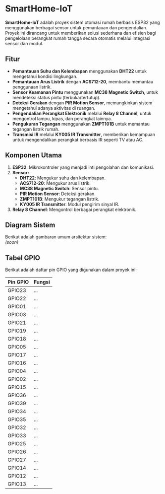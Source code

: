 # SmartHome-IoT

**SmartHome-IoT** adalah proyek sistem otomasi rumah berbasis ESP32 yang menggunakan berbagai sensor untuk pemantauan dan pengendalian. Proyek ini dirancang untuk memberikan solusi sederhana dan efisien bagi pengelolaan perangkat rumah tangga secara otomatis melalui integrasi sensor dan modul.

## **Fitur**
- **Pemantauan Suhu dan Kelembapan** menggunakan **DHT22** untuk mengetahui kondisi lingkungan.  
- **Pemantauan Arus Listrik** dengan **ACS712-20**, membantu memantau penggunaan listrik.  
- **Sensor Keamanan Pintu** menggunakan **MC38 Magnetic Switch**, untuk mendeteksi status pintu (terbuka/tertutup).  
- **Deteksi Gerakan** dengan **PIR Motion Sensor**, memungkinkan sistem mengetahui adanya aktivitas di ruangan.  
- **Pengendalian Perangkat Elektronik** melalui **Relay 8 Channel**, untuk mengontrol lampu, kipas, dan perangkat lainnya.  
- **Pengukuran Tegangan** menggunakan **ZMPT101B** untuk memantau tegangan listrik rumah.  
- **Transmisi IR** melalui **KY005 IR Transmitter**, memberikan kemampuan untuk mengendalikan perangkat berbasis IR seperti TV atau AC.

## **Komponen Utama**
1. **ESP32**: Mikrokontroler yang menjadi inti pengolahan dan komunikasi.  
2. **Sensor:**
   - **DHT22**: Mengukur suhu dan kelembapan.  
   - **ACS712-20**: Mengukur arus listrik.  
   - **MC38 Magnetic Switch**: Sensor pintu.  
   - **PIR Motion Sensor**: Deteksi gerakan.  
   - **ZMPT101B**: Mengukur tegangan listrik.  
   - **KY005 IR Transmitter**: Modul pengirim sinyal IR.  
3. **Relay 8 Channel**: Mengontrol berbagai perangkat elektronik.  

## **Diagram Sistem**
Berikut adalah gambaran umum arsitektur sistem:  
*(soon)*  

## **Tabel GPIO**
Berikut adalah daftar pin GPIO yang digunakan dalam proyek ini:

| **Pin GPIO** | **Fungsi**         |
|--------------|--------------------|
| GPIO23       | ...                |
| GPIO22       | ...                |
| GPIO01       | ...                |
| GPIO03       | ...                |
| GPIO21       | ...                |
| GPIO19       | ...                |
| GPIO18       | ...                |
| GPIO05       | ...                |
| GPIO17       | ...                |
| GPIO16       | ...                |
| GPIO04       | ...                |
| GPIO02       | ...                |
| GPIO15       | ...                |
| GPIO36       | ...                |
| GPIO39       | ...                |
| GPIO34       | ...                |
| GPIO35       | ...                |
| GPIO32       | ...                |
| GPIO33       | ...                |
| GPIO25       | ...                |
| GPIO26       | ...                |
| GPIO27       | ...                |
| GPIO14       | ...                |
| GPIO12       | ...                |
| GPIO13       | ...                |


